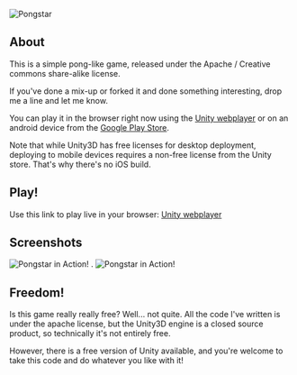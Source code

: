 ![Pongstar](https://raw.github.com/shadowmint/pongstar/master/media/icon.small.png) 

About
--
This is a simple pong-like game, released under the Apache / Creative commons share-alike license.

If you've done a mix-up or forked it and done something interesting, drop me a line and let me know.

You can play it in the browser right now using the [Unity webplayer](http://htmlpreview.github.com/?https://github.com/shadowmint/pongstar/master/media/webplayer/pongstar.html)
or on an android device from the [Google Play Store](https://play.google.com/store/apps/details?id=com.shadowmint.pongstar).

Note that while Unity3D has free licenses for desktop deployment, deploying to mobile devices requires
a non-free license from the Unity store. That's why there's no iOS build. 

Play!
--
Use this link to play live in your browser: [Unity webplayer](http://htmlpreview.github.com/?https://github.com/shadowmint/pongstar/master/media/webplayer/pongstar.html)

Screenshots
--
![Pongstar in Action!](https://raw.github.com/shadowmint/pongstar/master/media/320x480.1.png) . ![Pongstar in Action!](https://raw.github.com/shadowmint/pongstar/master/media/320x480.2.png)

Freedom!
--
Is this game really really free? Well... not quite. All the code I've written is under the apache license, but the Unity3D engine is a closed
source product, so technically it's not entirely free.

However, there is a free version of Unity available, and you're welcome to take this code and do whatever you like with it!
